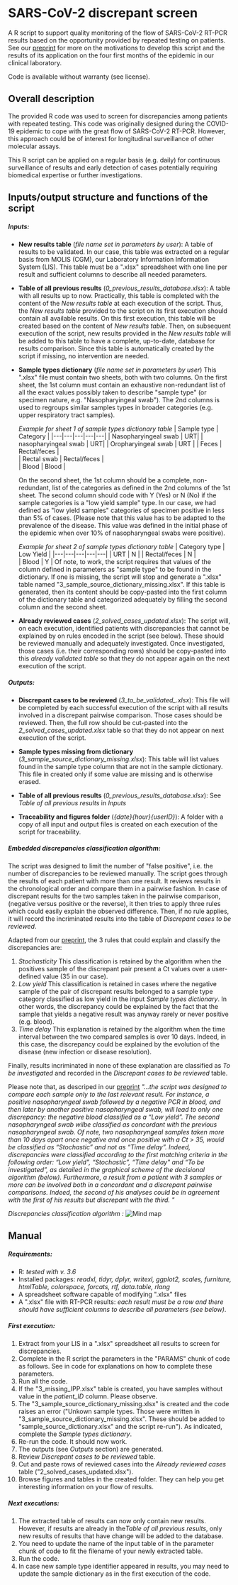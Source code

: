 # SARS-CoV-2 discrepant screen 
A  R script to support quality monitoring of the flow of SARS-CoV-2 RT-PCR results based on the opportunity provided by repeated testing on patients. See our [preprint](https://doi.org/10.1101/2020.07.27.20162123) for more on the motivations to develop this script and the results of its application on the four first months of the epidemic in our clinical laboratory. 

Code is available without warranty (see license).


## Overall description
  The provided R code was used to screen for discrepancies among patients with repeated testing. This code was originally designed during the COVID-19 epidemic to cope with the great flow of SARS-CoV-2 RT-PCR. However, this approach could be of interest for longitudinal surveillance of other molecular assays. 

  This R script can be applied on a regular basis (e.g. daily) for continuous surveillance of results and early detection of cases potentially requiring biomedical expertise or further investigations.  

## Inputs/output structure and functions of the script
##### Inputs:
 - **New results table** (*file name set in parameters by user*):
 A table of results to be validated. In our case, this table was extracted on a regular basis from MOLIS (CGM), our Laboratory Information Information System (LIS).
 This table must be a ".xlsx" spreadsheet with one line per result and sufficient columns to describe all needed parameters.

  - **Table of all previous results** (*0_previous_results_database.xlsx*):
  A table with all results up to now. Practically, this table is completed with the content of the *New results table* at each execution of the script. Thus, the *New results table* provided to the script on its first execution should contain all available results. On this first execution, this table will be created based on the content of *New results table*. Then, on subsequent execution of the script, new results provided in the *New results table* will be added to this table to have a complete, up-to-date, database for results comparison. Since this table is automatically created by the script if missing, no intervention are needed. 

  - **Sample types dictionary** (*file name set in parameters by user*) 
  This ".xlsx" file must contain two sheets, both with two columns. 
  On the first sheet, the 1st column must contain an exhaustive non-redundant list of all the exact values possibly taken to describe "sample type" (or specimen nature, e.g. "Nasopharyingeal swab"). The 2nd columns is used to regroups similar samples types in broader categories (e.g. upper respiratory tract samples).

    *Example for sheet 1 of sample types dictionary table*
    | Sample type  |  Category |
    |---|---|---|---|---|
    | Nasopharyingeal swab  | URT|
    | nasopharyingeal swab  | URT|
    |  Oropharyingeal swab |  URT | 
    |  Feces  | Rectal/feces  |  
    |  Rectal swab  | Rectal/feces  |  
    |  Blood  | Blood  |  
    
    On the second sheet, the 1st column should be a complete, non-redundant, list of the categories as defined in the 2nd columns of the 1st sheet. The second column should code with Y (Yes) or N (No) if the sample categories is a "low yield sample" type. In our case, we had defined as "low yield samples" categories of specimen positive in less than 5% of cases. (Please note that this value has to be adapted to the prevalence of the disease. This value was defined in the initial phase of the epidemic when over 10% of nasopharyngeal swabs were positive). 

    *Example for sheet 2 of sample types dictionary table*
    | Category type  | Low Yield  |
    |---|---|---|---|---|
    | URT  | N |
    |  Rectal/feces  | N  |  
    |  Blood  | Y  | 
    Of note, to work, the script requires that values of the column defined in parameters as "sample type" to be found in the dictionary. If one is missing, the script will stop and generate a ".xlsx" table named "3_sample_source_dictionary_missing.xlsx". If this table is generated, then its content should be copy-pasted into the first column of the dictionary table and categorized adequately by filling the second column and the second sheet.

  - **Already reviewed cases** (*2_solved_cases_updated.xlsx*):
    The script will, on each execution, identified patients with discrepancies that cannot be explained by on rules encoded in the script (see below). These should be reviewed manually and adequately investigated. Once investigated, those cases (i.e. their corresponding rows) should be copy-pasted into this *already validated table* so that they do not appear again on the next execution of the script. 


##### Outputs:
  - **Discrepant cases to be reviewed** (*3_to_be_validated_.xlsx*):
    This file will be completed by each successful execution of the script with all results involved in a discrepant pairwise comparison. Those cases should be reviewed. Then, the full row should be cut-pasted into the *2_solved_cases_updated.xlsx* table so that they do not appear on next execution of the script.  

  - **Sample types missing from dictionary**   (*3_sample_source_dictionary_missing.xlsx*):
   This table will list values found in the sample type column that are not in the sample dictionary. This file in created only if some value are missing and is otherwise erased.   

  - **Table of all previous results** (*0_previous_results_database.xlsx*):
    See *Table of all previous results* in *Inputs*

  - **Traceability and figures folder** (*{date}_{hour}_{userID}*):
    A folder with a copy of all input and output files is created on each execution of the script for traceability.
    
##### Embedded discrepancies classification algorithm:
   The script was designed to limit the number of "false positive", i.e. the number of discrepancies to be reviewed manually. The script goes through the results of each patient with more than one result. It reviews results in the chronological order and compare them in a pairwise fashion. In case of discrepant results for the two samples taken in the pairwise comparison, (negative versus positive or the reverse), it then tries to apply three rules which could easily explain the observed difference. Then, if no rule applies, it will record the incriminated results into the table of *Discrepant cases to be reviewed*. 
   
   Adapted from our [preprint](https://doi.org/10.1101/2020.07.27.20162123), the 3 rules that could explain and classify the discrepancies are:

 1) *Stochasticity* 
    This classification is retained by the algorithm when the positives sample of the discrepant pair present a Ct values over a user-defined value (35 in our case). 
 2) *Low yield* 
    This classification is retained in cases where the negative sample of the pair of discrepant results belonged to a sample type category classified as low yield in the input *Sample types dictionary*. In other words, the discrepancy could be explained by the fact that the sample that yields a negative result was anyway rarely or never positive (e.g. blood).
3) *Time delay*
    This explanation is retained by the algorithm when the time interval between the two compared samples is over 10 days. Indeed, in this case, the discrepancy could be explained by the evolution of the disease (new infection or disease resolution).

Finally, results incriminated in none of these explanation are classified as *To be investigated* and recorded in the *Discrepant cases to be reviewed* table.

Please note that, as descriped in our [preprint](https://doi.org/10.1101/2020.07.27.20162123) 
*"...the script was designed to compare each sample only to the last relevant result. For instance, a positive nasopharyngeal swab followed by a negative PCR in blood, and then later by another positive nasopharyngeal swab, will lead to only one discrepancy: the negative blood classified as a “Low yield”. The second nasopharyngeal swab wilbe classified as concordant with the previous nasopharyngeal swab. Of note, two nasopharyngeal samples taken more than 10 days apart once negative and once positive with a Ct > 35, would be classified as “Stochastic” and not as “Time delay”. Indeed, discrepancies were classified according to the first matching criteria in the following order: “Low yield”, “Stochastic”, “Time delay" and “To be investigated”, as detailed in the graphical scheme of the decisional algorithm (below). Furthermore, a result from a patient with 3 samples or more can be involved both in a concordant and a discrepant pairwise comparisons. Indeed, the second of his analyses could be in agreement with the first of his results but discrepant with the third. "*


*Discrepancies classification algorithm :*
![Mind map](Mind_map_processing_2.svg)


## Manual

##### Requirements: 
  - R: *tested with v. 3.6*
  - Installed packages: *readxl, tidyr, dplyr, writexl, ggplot2, scales, furniture, htmlTable, colorspace, forcats, rtf, data.table, rlang*
  - A spreadsheet software capable of modifying ".xlsx" files
  - A ".xlsx" file with RT-PCR results: *each result must be a row and there should have sufficient columns to describe all parameters (see below)*. 


##### First execution:
 1. Extract from your LIS in a ".xlsx" spreadsheet all results to screen for discrepancies. 
 2. Complete in the R script the parameters in the "PARAMS" chunk of code as follows. See in code for explanations on how to complete these parameters.
 3. Run all the code.
 4. If the "3_missing_IPP.xlsx" table is created, you have samples without value in the *patient_ID* column. Please observe.
 5. The "3_sample_source_dictionary_missing.xlsx" is created and the code raises an error ("Unkown sample types. Those were written in "3_sample_source_dictionary_missing.xlsx". These should be added to "sample_source_dictionary.xlsx" and the script re-run"). As indicated, complete the *Sample types dictionary*. 
 6. Re-run the code. It should now work.
 7. The outputs (see *Outputs* section) are generated.
 8. Review *Discrepant cases to be reviewed* table.
 9. Cut and paste rows of reviewed cases into the *Already reviewed cases* table ("2_solved_cases_updated.xlsx").
 10. Browse figures and tables in the created folder. They can help you get interesting information on your flow of results.  


##### Next executions:
1. The extracted table of results can now only contain new results. However, if results are already in the*Table of all previous results*, only new results of results that have change will be added to the database.
2. You  need to update the name of the input table of in the parameter chunk of code to fit the filename of your newly extracted table.
3. Run the code. 
4. In case new sample type identifier appeared in results, you may need to update the sample dictionary as in the first execution of the code.  
